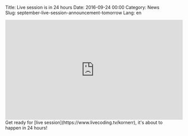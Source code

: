 Title: Live session is in 24 hours
Date: 2016-09-24 00:00
Category: News
Slug: september-live-session-announcement-tomorrow
Lang: en

<iframe width="560" height="315" src="https://www.youtube.com/embed/Fj4yHG-mV1U" frameborder="0" allowfullscreen></iframe>
Get ready for [live session](https://www.livecoding.tv/kornerr), it's about to happen in 24 hours!
